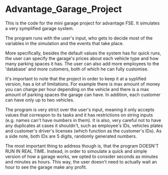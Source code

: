 # Advantage_Garage_Project
This is the code for the mini garage project for advantage FSE. It simulates a very symplified garage system.



The program runs with the user's input, who gets to decide most of the variables in the simulation and the events that take place.

More specifically, besides the default values the system has for quick runs, the user can specify the garage's prices about each vehicle type and how many parking spaces it has. The user can also add more employees to the 'database' and more cutomers, both of which he can fully customise.

It's important to note that the project in order to keep it at a syplified version, has a lot of limitations. For example there is max amount of money you can charge per hour depending on the vehicle and there is a max amount of parking spaces the garage can have. In addition, each customer can have only up to two vehicles.

The program is very strict over the user's input, meaning it only accepts values that correspon to its tasks and it has restrictions on string inputs (e.g. names can't have numbers in them). It is also, very careful not to have any duplicates at cases it shouldn't, such as employee's IDs, vehicles plates and customer's driver's licenses (which function as the customer's IDs). As a side note, both IDs are 5 digits, randomly generated numbers.

The most important thing to address though is, that the program DOESN'T RUN IN REAL TIME. Instead, in order to simoulate a quick and simple version of how a garage works, we opted to consider seconds as minutes and minutes as hours. This way, the user doesn't need to actually wait an hour to see the garage make any profit.
